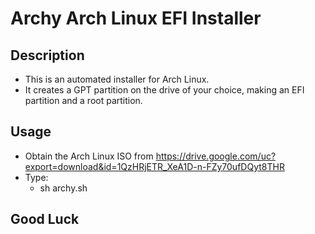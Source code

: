 # Archy Arch Linux EFI Installer
## Description
- This is an automated installer for Arch Linux.
- It creates a GPT partition on the drive of your choice, making an EFI partition and a root partition.
## Usage
- Obtain the Arch Linux ISO from https://drive.google.com/uc?export=download&id=1QzHRjETR_XeA1D-n-FZy70ufDQyt8THR
- Type:
    - sh archy.sh
## Good Luck 
